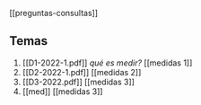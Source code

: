 [[preguntas-consultas]] 

## Temas
1. [[D1-2022-1.pdf]] _qué es medir?_ [[medidas 1]]
2. [[D2-2022-1.pdf]] [[medidas 2]]
3. [[D3-2022.pdf]] [[medidas 3]]
3. [[med]] [[medidas 3]]

